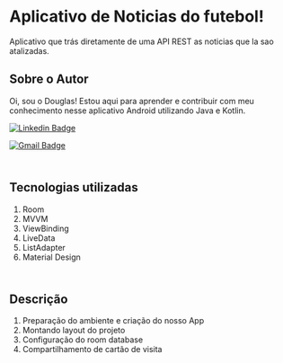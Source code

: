 # Aplicativo de Noticias do futebol! 

Aplicativo que trás diretamente de uma API REST as noticias que la sao atalizadas. 

## Sobre o Autor
Oi, sou o Douglas! Estou aqui para aprender e contribuir com meu conhecimento nesse aplicativo Android utilizando Java e Kotlin. 

[![Linkedin Badge](https://img.shields.io/badge/-Igor_Bagliotti-blue?style=flat-square&logo=Linkedin&logoColor=white&link=https://br.linkedin.com/in/igor-rotondo-bagliotti-b1612b69)]([https://br.linkedin.com/in/igor-rotondo-bagliotti-b1612b69](https://www.linkedin.com/in/douglas-ramos-156671b8/)) 

[![Gmail Badge](https://img.shields.io/badge/-igor.bagliotti@gmail.com-c14438?style=flat-square&logo=Gmail&logoColor=white&link=mailto:igor.bagliotti@gmail.com)](mailto:igor.bagliotti@gmail.com)

## <br />Tecnologias utilizadas
1. Room
2. MVVM
3. ViewBinding
4. LiveData
5. ListAdapter
6. Material Design


## <br />Descrição
1. Preparação do ambiente e criação do nosso App
3. Montando layout do projeto
5. Configuração do room database
7. Compartilhamento de cartão de visita
